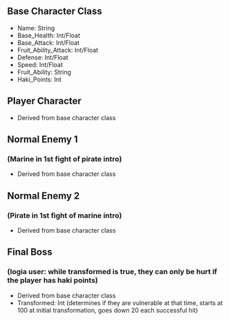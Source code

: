 ## Base Character Class
* Name: String
* Base_Health: Int/Float
* Base_Attack: Int/Float
* Fruit_Ability_Attack: Int/Float
* Defense: Int/Float
* Speed: Int/Float
* Fruit_Ability: String
* Haki_Points: Int

## Player Character
* Derived from base character class

## Normal Enemy 1 
### (Marine in 1st fight of pirate intro)
* Derived from base character class

## Normal Enemy 2
### (Pirate in 1st fight of marine intro)
* Derived from base character class

## Final Boss 
### (logia user: while transformed is true, they can only be hurt if the player has haki points)
* Derived from base character class
* Transformed: Int (determines if they are vulnerable at that time, starts at 100 at initial transformation, goes down 20 each successful hit)